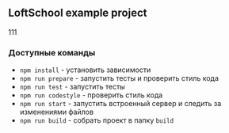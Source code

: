 ## LoftSchool example project
111
### Доступные команды

* `npm install` - установить зависимости
* `npm run prepare` - запустить тесты и проверить стиль кода
* `npm run test` - запустить тесты
* `npm run codestyle` - проверить стиль кода
* `npm run start` - запустить встроенный сервер и следить за изменениями файлов
* `npm run build` - собрать проект в папку `build`
